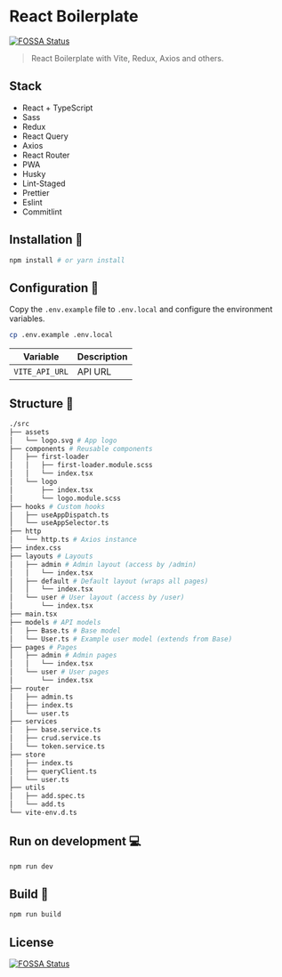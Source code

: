 # React Boilerplate
[![FOSSA Status](https://app.fossa.com/api/projects/git%2Bgithub.com%2Fthangved%2Freact-boilerplate.svg?type=shield)](https://app.fossa.com/projects/git%2Bgithub.com%2Fthangved%2Freact-boilerplate?ref=badge_shield)


> React Boilerplate with Vite, Redux, Axios and others.

## Stack

- React + TypeScript
- Sass
- Redux
- React Query
- Axios
- React Router
- PWA
- Husky
- Lint-Staged
- Prettier
- Eslint
- Commitlint

## Installation 🚀

```bash
npm install # or yarn install
```

## Configuration 📝

Copy the `.env.example` file to `.env.local` and configure the environment variables.

```bash
cp .env.example .env.local
```

| Variable       | Description |
| -------------- | ----------- |
| `VITE_API_URL` | API URL     |

## Structure 📁

```bash
./src
├── assets
│   └── logo.svg # App logo
├── components # Reusable components
│   ├── first-loader
│   │   ├── first-loader.module.scss
│   │   └── index.tsx
│   └── logo
│       ├── index.tsx
│       └── logo.module.scss
├── hooks # Custom hooks
│   ├── useAppDispatch.ts
│   └── useAppSelector.ts
├── http
│   └── http.ts # Axios instance
├── index.css
├── layouts # Layouts
│   ├── admin # Admin layout (access by /admin)
│   │   └── index.tsx
│   ├── default # Default layout (wraps all pages)
│   │   └── index.tsx
│   └── user # User layout (access by /user)
│       └── index.tsx
├── main.tsx
├── models # API models
│   ├── Base.ts # Base model
│   └── User.ts # Example user model (extends from Base)
├── pages # Pages
│   ├── admin # Admin pages
│   │   └── index.tsx
│   └── user # User pages
│       └── index.tsx
├── router
│   ├── admin.ts
│   ├── index.ts
│   └── user.ts
├── services
│   ├── base.service.ts
│   ├── crud.service.ts
│   └── token.service.ts
├── store
│   ├── index.ts
│   ├── queryClient.ts
│   └── user.ts
├── utils
│   ├── add.spec.ts
│   └── add.ts
└── vite-env.d.ts
```

## Run on development 💻

```bash
npm run dev
```

## Build 🔨

```bash
npm run build
```


## License
[![FOSSA Status](https://app.fossa.com/api/projects/git%2Bgithub.com%2Fthangved%2Freact-boilerplate.svg?type=large)](https://app.fossa.com/projects/git%2Bgithub.com%2Fthangved%2Freact-boilerplate?ref=badge_large)